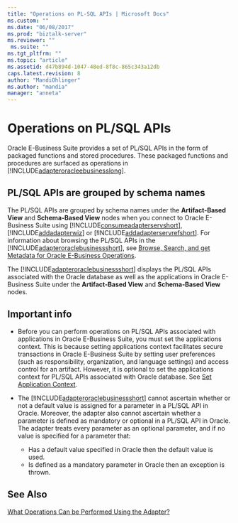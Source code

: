 ```yaml
---
title: "Operations on PL-SQL APIs | Microsoft Docs"
ms.custom: ""
ms.date: "06/08/2017"
ms.prod: "biztalk-server"
ms.reviewer: ""
 ms.suite: ""
ms.tgt_pltfrm: ""
ms.topic: "article"
ms.assetid: d47b894d-1047-48ed-8f8c-865c343a12db
caps.latest.revision: 8
author: "MandiOhlinger"
ms.author: "mandia"
manager: "anneta"
---
```

# Operations on PL/SQL APIs
Oracle E-Business Suite provides a set of PL/SQL APIs in the form of packaged functions and stored procedures. These packaged functions and procedures are surfaced as operations in [!INCLUDE[adapteroracleebusinesslong](../../includes/adapteroracleebusinesslong-md.md)]. 

## PL/SQL APIs are grouped by schema names 
The PL/SQL APIs are grouped by schema names under the **Artifact-Based View** and **Schema-Based View** nodes when you connect to Oracle E-Business Suite using [!INCLUDE[consumeadapterservshort](../../includes/consumeadapterservshort-md.md)], [!INCLUDE[addadapterwiz](../../includes/addadapterwiz-md.md)] or  [!INCLUDE[addadapterservrefshort](../../includes/addadapterservrefshort-md.md)]. For information about browsing the PL/SQL APIs in the [!INCLUDE[adapteroraclebusinessshort](../../includes/adapteroraclebusinessshort-md.md)], see [Browse, Search, and get Metadata for Oracle E-Business Operations](../../adapters-and-accelerators/adapter-oracle-ebs/browse-search-and-get-metadata-for-oracle-e-business-suite-operations.md).  
  
 The [!INCLUDE[adapteroraclebusinessshort](../../includes/adapteroraclebusinessshort-md.md)] displays the PL/SQL APIs associated with the Oracle database as well as the applications in Oracle E-Business Suite under the **Artifact-Based View** and **Schema-Based View** nodes.  
  
## Important info
  -   Before you can perform operations on PL/SQL APIs associated with applications in Oracle E-Business Suite, you must set the applications context. This is because setting applications context facilitates secure transactions in Oracle E-Business Suite by setting user preferences (such as responsibility, organization, and language settings) and access control for an artifact. However, it is optional to set the applications context for PL/SQL APIs associated with Oracle database. See [Set Application Context](../../adapters-and-accelerators/adapter-oracle-ebs/set-application-context.md).  

-   The [!INCLUDE[adapteroraclebusinessshort](../../includes/adapteroraclebusinessshort-md.md)] cannot ascertain whether or not a default value is assigned for a parameter in a PL/SQL API in Oracle.  Moreover, the adapter also cannot ascertain whether a parameter is defined as mandatory or optional in a PL/SQL API in Oracle. The adapter treats every parameter as an optional parameter, and if no value is specified for a parameter that:  

    -   Has a default value specified in Oracle then the default value is used.  
    -   Is defined as a mandatory parameter in Oracle then an exception is thrown.  
  
## See Also  
 [What Operations Can be Performed Using the Adapter?](https://msdn.microsoft.com/library/cc185219(v=bts.10).aspx)